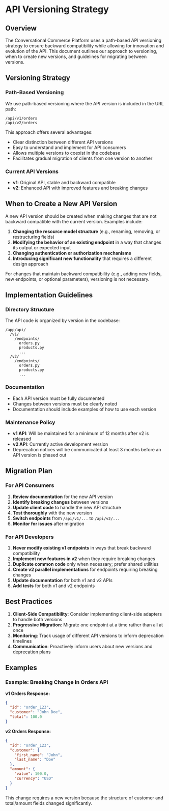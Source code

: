 # API Versioning Strategy

## Overview

The Conversational Commerce Platform uses a path-based API versioning strategy to ensure backward compatibility while allowing for innovation and evolution of the API. This document outlines our approach to versioning, when to create new versions, and guidelines for migrating between versions.

## Versioning Strategy

### Path-Based Versioning

We use path-based versioning where the API version is included in the URL path:

```
/api/v1/orders
/api/v2/orders
```

This approach offers several advantages:

- Clear distinction between different API versions
- Easy to understand and implement for API consumers
- Allows multiple versions to coexist in the codebase
- Facilitates gradual migration of clients from one version to another

### Current API Versions

- **v1**: Original API, stable and backward compatible
- **v2**: Enhanced API with improved features and breaking changes

## When to Create a New API Version

A new API version should be created when making changes that are not backward compatible with the current version. Examples include:

1. **Changing the resource model structure** (e.g., renaming, removing, or restructuring fields)
2. **Modifying the behavior of an existing endpoint** in a way that changes its output or expected input
3. **Changing authentication or authorization mechanisms**
4. **Introducing significant new functionality** that requires a different design approach

For changes that maintain backward compatibility (e.g., adding new fields, new endpoints, or optional parameters), versioning is not necessary.

## Implementation Guidelines

### Directory Structure

The API code is organized by version in the codebase:

```
/app/api/
  /v1/
    /endpoints/
      orders.py
      products.py
      ...
  /v2/
    /endpoints/
      orders.py
      products.py
      ...
```

### Documentation

- Each API version must be fully documented
- Changes between versions must be clearly noted
- Documentation should include examples of how to use each version

### Maintenance Policy

- **v1 API**: Will be maintained for a minimum of 12 months after v2 is released
- **v2 API**: Currently active development version
- Deprecation notices will be communicated at least 3 months before an API version is phased out

## Migration Plan

### For API Consumers

1. **Review documentation** for the new API version
2. **Identify breaking changes** between versions
3. **Update client code** to handle the new API structure
4. **Test thoroughly** with the new version
5. **Switch endpoints** from `/api/v1/...` to `/api/v2/...`
6. **Monitor for issues** after migration

### For API Developers

1. **Never modify existing v1 endpoints** in ways that break backward compatibility
2. **Implement new features in v2** when they require breaking changes
3. **Duplicate common code** only when necessary; prefer shared utilities
4. **Create v2 parallel implementations** for endpoints requiring breaking changes
5. **Update documentation** for both v1 and v2 APIs
6. **Add tests** for both v1 and v2 endpoints

## Best Practices

1. **Client-Side Compatibility**: Consider implementing client-side adapters to handle both versions
2. **Progressive Migration**: Migrate one endpoint at a time rather than all at once
3. **Monitoring**: Track usage of different API versions to inform deprecation timelines
4. **Communication**: Proactively inform users about new versions and deprecation plans

## Examples

### Example: Breaking Change in Orders API

**v1 Orders Response:**

```json
{
  "id": "order_123",
  "customer": "John Doe",
  "total": 100.0
}
```

**v2 Orders Response:**

```json
{
  "id": "order_123",
  "customer": {
    "first_name": "John",
    "last_name": "Doe"
  },
  "amount": {
    "value": 100.0,
    "currency": "USD"
  }
}
```

This change requires a new version because the structure of customer and total/amount fields changed significantly.
